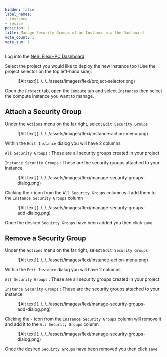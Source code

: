 ```yaml
---
hidden: false
label_names:
- instance
- resize
position: 2
title: Manage Security Groups of an Instance via the Dashboard
vote_count: 1
vote_sum: 1
---
```


Log into the [NeSI FlexiHPC Dashboard](https://dashboard.cloud.nesi.org.nz/)

Select the project you would like to deploy the new instance too (Use the project selector on the top left-hand side):

<figure markdown>
  ![Alt text](../../../assets/images/flexi/project-selector.png)
</figure>

Open the `Project` tab, open the `Compute` tab and select `Instances` then select the compute instance you want to manage.

## Attach a Security Group

Under the `Actions` menu on the far right, select `Edit Security Groups`

<figure markdown>
  ![Alt text](../../../assets/images/flexi/instance-action-menu.png)
</figure>

Within the `Edit Instance` dialog you will have 2 columns

`All Security Groups`
:   These are all security groups created in your project

`Instance Security Groups`
:   These are the security groups attached to your instance

<figure markdown>
  ![Alt text](../../../assets/images/flexi/manage-security-groups-dialog.png)
</figure>

Clicking the `+` icon from the `All Security Groups` column will add them to the `Instance Security Groups` column

<figure markdown>
  ![Alt text](../../../assets/images/flexi/manage-security-groups-add-dialog.png)
</figure>

Once the desired `Secuirty Groups` have been added you then click `save`


## Remove a Security Group

Under the `Actions` menu on the far right, select `Edit Security Groups`

<figure markdown>
  ![Alt text](../../../assets/images/flexi/instance-action-menu.png)
</figure>

Within the `Edit Instance` dialog you will have 2 columns

`All Security Groups`
:   These are all security groups created in your project

`Instance Security Groups`
:   These are the security groups attached to your instance

<figure markdown>
  ![Alt text](../../../assets/images/flexi/manage-security-groups-add-dialog.png)
</figure>

Clicking the `-` icon from the `Instance Security Groups` column will remove it and add it to the `All Security Groups` column

<figure markdown>
  ![Alt text](../../../assets/images/flexi/manage-security-groups-dialog.png)
</figure>

Once the desired `Secuirty Groups` have been removed you then click `save`
